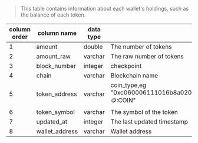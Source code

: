 > 	This table contains information about each wallet's holdings, such as the balance of each token.

| column order | column name    | data type | description                                                                                   | is_unique_key |
| ------------ | -------------- | --------- | --------------------------------------------------------------------------------------------- | ------------- |
| 1            | amount         | double    | The number of tokens                                                                          |               |
| 2            | amount_raw     | varchar   | The raw number of tokens                                                                      |               |
| 3            | block_number   | integer   | checkpoint                                                                                    |               |
| 4            | chain          | varchar   | Blockchain name                                                                               | Y             |
| 5            | token_address  | varchar   | coin_type,eg "0xc060006111016b8a020ad5b33834984a437aaa7d3c74c18e09a95d48aceab08c::coin::COIN" | Y             |
| 6            | token_symbol   | varchar   | The symbol of the token                                                                       |               |
| 7            | updated_at     | integer   | The last updated timestamp                                                                    |               |
| 8            | wallet_address | varchar   | Wallet address                                                                                | Y             |
